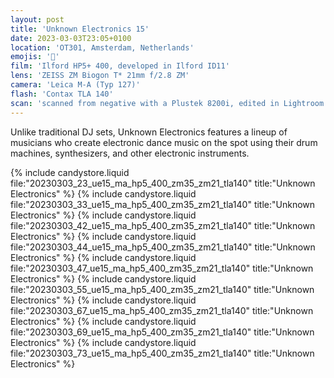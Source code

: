```yaml
---
layout: post
title: 'Unknown Electronics 15'
date: 2023-03-03T23:05+0100
location: 'OT301, Amsterdam, Netherlands'
emojis: '🎹'
film: 'Ilford HP5+ 400, developed in Ilford ID11'
lens: 'ZEISS ZM Biogon T* 21mm f/2.8 ZM'
camera: 'Leica M-A (Typ 127)'
flash: 'Contax TLA 140'
scan: 'scanned from negative with a Plustek 8200i, edited in Lightroom'
---
```


Unlike traditional DJ sets, Unknown Electronics features a lineup of musicians who create electronic dance music on the spot using their drum machines, synthesizers, and other electronic instruments.

{% include candystore.liquid file:"20230303_23_ue15_ma_hp5_400_zm35_zm21_tla140" title:"Unknown Electronics" %}
{% include candystore.liquid file:"20230303_33_ue15_ma_hp5_400_zm35_zm21_tla140" title:"Unknown Electronics" %}
{% include candystore.liquid file:"20230303_42_ue15_ma_hp5_400_zm35_zm21_tla140" title:"Unknown Electronics" %}
{% include candystore.liquid file:"20230303_44_ue15_ma_hp5_400_zm35_zm21_tla140" title:"Unknown Electronics" %}
{% include candystore.liquid file:"20230303_47_ue15_ma_hp5_400_zm35_zm21_tla140" title:"Unknown Electronics" %}
{% include candystore.liquid file:"20230303_55_ue15_ma_hp5_400_zm35_zm21_tla140" title:"Unknown Electronics" %}
{% include candystore.liquid file:"20230303_67_ue15_ma_hp5_400_zm35_zm21_tla140" title:"Unknown Electronics" %}
{% include candystore.liquid file:"20230303_69_ue15_ma_hp5_400_zm35_zm21_tla140" title:"Unknown Electronics" %}
{% include candystore.liquid file:"20230303_73_ue15_ma_hp5_400_zm35_zm21_tla140" title:"Unknown Electronics" %}